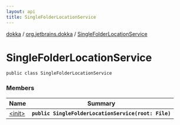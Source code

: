 ```yaml
---
layout: api
title: SingleFolderLocationService
---
```

[dokka](../../index.html) / [org.jetbrains.dokka](../index.html) / [SingleFolderLocationService](index.html)


# SingleFolderLocationService



```
public class SingleFolderLocationService
```


### Members

| Name | Summary |
|------|---------|
|[&lt;init&gt;](_init_.html)|**`public SingleFolderLocationService(root: File)`**|
